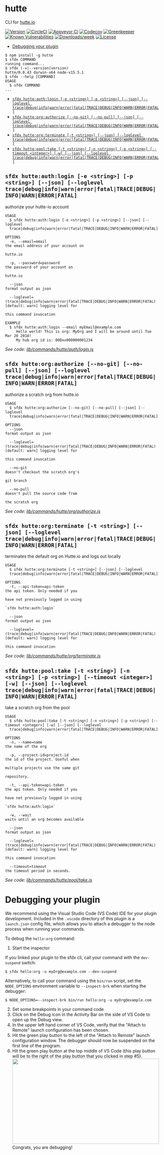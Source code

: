 hutte
=====

CLI for [hutte.io](https://hutte.io)

[![Version](https://img.shields.io/npm/v/hutte.svg)](https://npmjs.org/package/hutte)
[![CircleCI](https://circleci.com/gh/hutte-io/cli/tree/master.svg?style=shield)](https://circleci.com/gh/hutte-io/cli/tree/master)
[![Appveyor CI](https://ci.appveyor.com/api/projects/status/github/hutte-io/cli?branch=master&svg=true)](https://ci.appveyor.com/project/heroku/cli/branch/master)
[![Codecov](https://codecov.io/gh/hutte-io/cli/branch/master/graph/badge.svg)](https://codecov.io/gh/hutte-io/cli)
[![Greenkeeper](https://badges.greenkeeper.io/hutte-io/cli.svg)](https://greenkeeper.io/)
[![Known Vulnerabilities](https://snyk.io/test/github/hutte-io/cli/badge.svg)](https://snyk.io/test/github/hutte-io/cli)
[![Downloads/week](https://img.shields.io/npm/dw/hutte.svg)](https://npmjs.org/package/hutte)
[![License](https://img.shields.io/npm/l/hutte.svg)](https://github.com/hutte-io/cli/blob/master/package.json)

<!-- toc -->
* [Debugging your plugin](#debugging-your-plugin)
<!-- tocstop -->
<!-- install -->
<!-- usage -->
```sh-session
$ npm install -g hutte
$ sfdx COMMAND
running command...
$ sfdx (-v|--version|version)
hutte/0.0.43 darwin-x64 node-v15.5.1
$ sfdx --help [COMMAND]
USAGE
  $ sfdx COMMAND
...
```
<!-- usagestop -->
<!-- commands -->
* [`sfdx hutte:auth:login [-e <string>] [-p <string>] [--json] [--loglevel trace|debug|info|warn|error|fatal|TRACE|DEBUG|INFO|WARN|ERROR|FATAL]`](#sfdx-hutteauthlogin--e-string--p-string---json---loglevel-tracedebuginfowarnerrorfataltracedebuginfowarnerrorfatal)
* [`sfdx hutte:org:authorize [--no-git] [--no-pull] [--json] [--loglevel trace|debug|info|warn|error|fatal|TRACE|DEBUG|INFO|WARN|ERROR|FATAL]`](#sfdx-hutteorgauthorize---no-git---no-pull---json---loglevel-tracedebuginfowarnerrorfataltracedebuginfowarnerrorfatal)
* [`sfdx hutte:org:terminate [-t <string>] [--json] [--loglevel trace|debug|info|warn|error|fatal|TRACE|DEBUG|INFO|WARN|ERROR|FATAL]`](#sfdx-hutteorgterminate--t-string---json---loglevel-tracedebuginfowarnerrorfataltracedebuginfowarnerrorfatal)
* [`sfdx hutte:pool:take [-t <string>] [-n <string>] [-p <string>] [--timeout <integer>] [-w] [--json] [--loglevel trace|debug|info|warn|error|fatal|TRACE|DEBUG|INFO|WARN|ERROR|FATAL]`](#sfdx-huttepooltake--t-string--n-string--p-string---timeout-integer--w---json---loglevel-tracedebuginfowarnerrorfataltracedebuginfowarnerrorfatal)

## `sfdx hutte:auth:login [-e <string>] [-p <string>] [--json] [--loglevel trace|debug|info|warn|error|fatal|TRACE|DEBUG|INFO|WARN|ERROR|FATAL]`

authorize your hutte-io account

```
USAGE
  $ sfdx hutte:auth:login [-e <string>] [-p <string>] [--json] [--loglevel 
  trace|debug|info|warn|error|fatal|TRACE|DEBUG|INFO|WARN|ERROR|FATAL]

OPTIONS
  -e, --email=email                                                                 the email address of your account on
                                                                                    hutte.io

  -p, --password=password                                                           the password of your account on
                                                                                    hutte.io

  --json                                                                            format output as json

  --loglevel=(trace|debug|info|warn|error|fatal|TRACE|DEBUG|INFO|WARN|ERROR|FATAL)  [default: warn] logging level for
                                                                                    this command invocation

EXAMPLE
  $ sfdx hutte:auth:login --email myEmail@example.com
     Hello world! This is org: MyOrg and I will be around until Tue Mar 20 2018!
     My hub org id is: 00Dxx000000001234
```

_See code: [lib/commands/hutte/auth/login.js](https://github.com/hutte-io/cli/blob/v0.0.43/lib/commands/hutte/auth/login.js)_

## `sfdx hutte:org:authorize [--no-git] [--no-pull] [--json] [--loglevel trace|debug|info|warn|error|fatal|TRACE|DEBUG|INFO|WARN|ERROR|FATAL]`

authorize a scratch org from hutte.io

```
USAGE
  $ sfdx hutte:org:authorize [--no-git] [--no-pull] [--json] [--loglevel 
  trace|debug|info|warn|error|fatal|TRACE|DEBUG|INFO|WARN|ERROR|FATAL]

OPTIONS
  --json                                                                            format output as json

  --loglevel=(trace|debug|info|warn|error|fatal|TRACE|DEBUG|INFO|WARN|ERROR|FATAL)  [default: warn] logging level for
                                                                                    this command invocation

  --no-git                                                                          doesn't checkout the scratch org's
                                                                                    git branch

  --no-pull                                                                         doesn't pull the source code from
                                                                                    the scratch org
```

_See code: [lib/commands/hutte/org/authorize.js](https://github.com/hutte-io/cli/blob/v0.0.43/lib/commands/hutte/org/authorize.js)_

## `sfdx hutte:org:terminate [-t <string>] [--json] [--loglevel trace|debug|info|warn|error|fatal|TRACE|DEBUG|INFO|WARN|ERROR|FATAL]`

terminates the default org on Hutte.io and logs out locally

```
USAGE
  $ sfdx hutte:org:terminate [-t <string>] [--json] [--loglevel 
  trace|debug|info|warn|error|fatal|TRACE|DEBUG|INFO|WARN|ERROR|FATAL]

OPTIONS
  -t, --api-token=api-token                                                         the api token. Only needed if you
                                                                                    have not previously logged in using
                                                                                    `sfdx hutte:auth:login`

  --json                                                                            format output as json

  --loglevel=(trace|debug|info|warn|error|fatal|TRACE|DEBUG|INFO|WARN|ERROR|FATAL)  [default: warn] logging level for
                                                                                    this command invocation
```

_See code: [lib/commands/hutte/org/terminate.js](https://github.com/hutte-io/cli/blob/v0.0.43/lib/commands/hutte/org/terminate.js)_

## `sfdx hutte:pool:take [-t <string>] [-n <string>] [-p <string>] [--timeout <integer>] [-w] [--json] [--loglevel trace|debug|info|warn|error|fatal|TRACE|DEBUG|INFO|WARN|ERROR|FATAL]`

take a scratch org from the pool

```
USAGE
  $ sfdx hutte:pool:take [-t <string>] [-n <string>] [-p <string>] [--timeout <integer>] [-w] [--json] [--loglevel 
  trace|debug|info|warn|error|fatal|TRACE|DEBUG|INFO|WARN|ERROR|FATAL]

OPTIONS
  -n, --name=name                                                                   the name of the org

  -p, --project-id=project-id                                                       the id of the project. Useful when
                                                                                    multiple projects use the same git
                                                                                    repository.

  -t, --api-token=api-token                                                         the api token. Only needed if you
                                                                                    have not previously logged in using
                                                                                    `sfdx hutte:auth:login`

  -w, --wait                                                                        waits until an org becomes available

  --json                                                                            format output as json

  --loglevel=(trace|debug|info|warn|error|fatal|TRACE|DEBUG|INFO|WARN|ERROR|FATAL)  [default: warn] logging level for
                                                                                    this command invocation

  --timeout=timeout                                                                 the timeout period in seconds.
```

_See code: [lib/commands/hutte/pool/take.js](https://github.com/hutte-io/cli/blob/v0.0.43/lib/commands/hutte/pool/take.js)_
<!-- commandsstop -->
<!-- debugging-your-plugin -->
# Debugging your plugin
We recommend using the Visual Studio Code (VS Code) IDE for your plugin development. Included in the `.vscode` directory of this plugin is a `launch.json` config file, which allows you to attach a debugger to the node process when running your commands.

To debug the `hello:org` command: 
1. Start the inspector
  
If you linked your plugin to the sfdx cli, call your command with the `dev-suspend` switch: 
```sh-session
$ sfdx hello:org -u myOrg@example.com --dev-suspend
```
  
Alternatively, to call your command using the `bin/run` script, set the `NODE_OPTIONS` environment variable to `--inspect-brk` when starting the debugger:
```sh-session
$ NODE_OPTIONS=--inspect-brk bin/run hello:org -u myOrg@example.com
```

2. Set some breakpoints in your command code
3. Click on the Debug icon in the Activity Bar on the side of VS Code to open up the Debug view.
4. In the upper left hand corner of VS Code, verify that the "Attach to Remote" launch configuration has been chosen.
5. Hit the green play button to the left of the "Attach to Remote" launch configuration window. The debugger should now be suspended on the first line of the program. 
6. Hit the green play button at the top middle of VS Code (this play button will be to the right of the play button that you clicked in step #5).
<br><img src=".images/vscodeScreenshot.png" width="480" height="278"><br>
Congrats, you are debugging!
